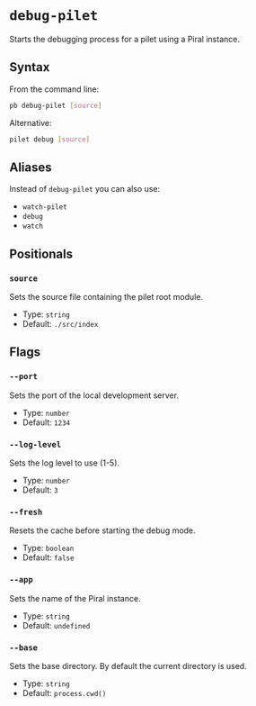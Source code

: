 # `debug-pilet`

Starts the debugging process for a pilet using a Piral instance.

## Syntax

From the command line:

```sh
pb debug-pilet [source]
```

Alternative:

```sh
pilet debug [source]
```

## Aliases

Instead of `debug-pilet` you can also use:

- `watch-pilet`
- `debug`
- `watch`

## Positionals

### `source`

Sets the source file containing the pilet root module.

- Type: `string`
- Default: `./src/index`

## Flags

### `--port`

Sets the port of the local development server.

- Type: `number`
- Default: `1234`

### `--log-level`

Sets the log level to use (1-5).

- Type: `number`
- Default: `3`

### `--fresh`

Resets the cache before starting the debug mode.

- Type: `boolean`
- Default: `false`

### `--app`

Sets the name of the Piral instance.

- Type: `string`
- Default: `undefined`

### `--base`

Sets the base directory. By default the current directory is used.

- Type: `string`
- Default: `process.cwd()`
